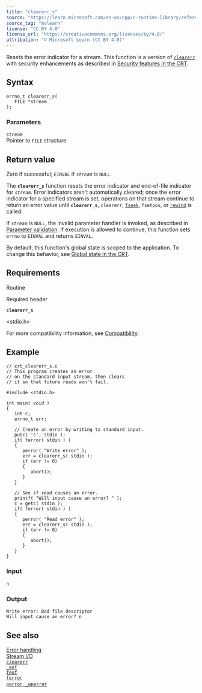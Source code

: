 ```yaml
---
title: "clearerr_s"
source: "https://learn.microsoft.com/en-us/cpp/c-runtime-library/reference/clearerr-s?view=msvc-170"
source_tag: "mslearn"
license: "CC BY 4.0"
license_url: "https://creativecommons.org/licenses/by/4.0/"
attribution: "© Microsoft Learn (CC BY 4.0)"
---
```

Resets the error indicator for a stream. This function is a version of [`clearerr`](https://learn.microsoft.com/en-us/cpp/c-runtime-library/reference/clearerr?view=msvc-170) with security enhancements as described in [Security features in the CRT](https://learn.microsoft.com/en-us/cpp/c-runtime-library/security-features-in-the-crt?view=msvc-170).

## Syntax

```
errno_t clearerr_s(
   FILE *stream
);
```

### Parameters

_`stream`_  
Pointer to `FILE` structure

## Return value

Zero if successful; `EINVAL` if _`stream`_ is `NULL`.

The **`clearerr_s`** function resets the error indicator and end-of-file indicator for _`stream`_. Error indicators aren't automatically cleared; once the error indicator for a specified stream is set, operations on that stream continue to return an error value until **`clearerr_s`**, `clearerr`, [`fseek`](https://learn.microsoft.com/en-us/cpp/c-runtime-library/reference/fseek-fseeki64?view=msvc-170), `fsetpos`, or [`rewind`](https://learn.microsoft.com/en-us/cpp/c-runtime-library/reference/rewind?view=msvc-170) is called.

If _`stream`_ is `NULL`, the invalid parameter handler is invoked, as described in [Parameter validation](https://learn.microsoft.com/en-us/cpp/c-runtime-library/parameter-validation?view=msvc-170). If execution is allowed to continue, this function sets `errno` to `EINVAL` and returns `EINVAL`.

By default, this function's global state is scoped to the application. To change this behavior, see [Global state in the CRT](https://learn.microsoft.com/en-us/cpp/c-runtime-library/global-state?view=msvc-170).

## Requirements

Routine

Required header

**`clearerr_s`**

<stdio.h>

For more compatibility information, see [Compatibility](https://learn.microsoft.com/en-us/cpp/c-runtime-library/compatibility?view=msvc-170).

## Example

```
// crt_clearerr_s.c
// This program creates an error
// on the standard input stream, then clears
// it so that future reads won't fail.

#include <stdio.h>

int main( void )
{
   int c;
   errno_t err;

   // Create an error by writing to standard input.
   putc( 'c', stdin );
   if( ferror( stdin ) )
   {
      perror( "Write error" );
      err = clearerr_s( stdin );
      if (err != 0)
      {
         abort();
      }
   }

   // See if read causes an error.
   printf( "Will input cause an error? " );
   c = getc( stdin );
   if( ferror( stdin ) )
   {
      perror( "Read error" );
      err = clearerr_s( stdin );
      if (err != 0)
      {
         abort();
      }
   }
}
```

### Input

```
n
```

### Output

```
Write error: Bad file descriptor
Will input cause an error? n
```

## See also

[Error handling](https://learn.microsoft.com/en-us/cpp/c-runtime-library/error-handling-crt?view=msvc-170)  
[Stream I/O](https://learn.microsoft.com/en-us/cpp/c-runtime-library/stream-i-o?view=msvc-170)  
[`clearerr`](https://learn.microsoft.com/en-us/cpp/c-runtime-library/reference/clearerr?view=msvc-170)  
[`_eof`](https://learn.microsoft.com/en-us/cpp/c-runtime-library/reference/eof?view=msvc-170)  
[`feof`](https://learn.microsoft.com/en-us/cpp/c-runtime-library/reference/feof?view=msvc-170)  
[`ferror`](https://learn.microsoft.com/en-us/cpp/c-runtime-library/reference/ferror?view=msvc-170)  
[`perror`, `_wperror`](https://learn.microsoft.com/en-us/cpp/c-runtime-library/reference/perror-wperror?view=msvc-170)